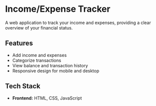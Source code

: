 # Income/Expense Tracker

A web application to track your income and expenses, providing a clear overview of your financial status.

## Features

- Add income and expenses
- Categorize transactions
- View balance and transaction history
- Responsive design for mobile and desktop

## Tech Stack

- **Frontend:** HTML, CSS, JavaScript
